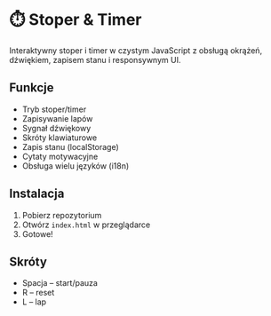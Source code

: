 # ⏱️ Stoper & Timer

Interaktywny stoper i timer w czystym JavaScript z obsługą okrążeń, dźwiękiem, zapisem stanu i responsywnym UI.

## Funkcje
- Tryb stoper/timer
- Zapisywanie lapów
- Sygnał dźwiękowy
- Skróty klawiaturowe
- Zapis stanu (localStorage)
- Cytaty motywacyjne
- Obsługa wielu języków (i18n)

## Instalacja
1. Pobierz repozytorium
2. Otwórz `index.html` w przeglądarce
3. Gotowe!

## Skróty
- Spacja – start/pauza
- R – reset
- L – lap

